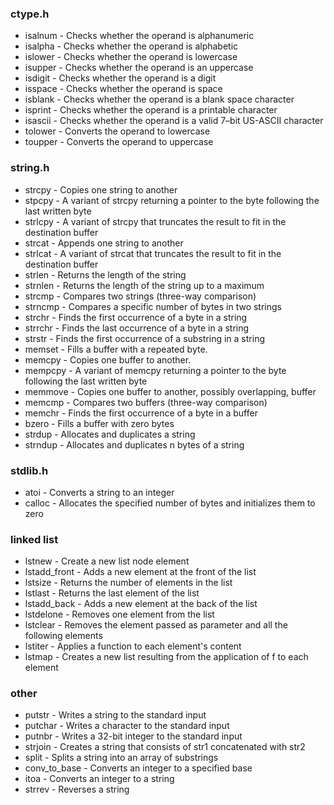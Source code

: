 ###	**ctype.h**
*	isalnum			-	Checks whether the operand is alphanumeric
*	isalpha			-	Checks whether the operand is alphabetic
*	islower			-	Checks whether the operand is lowercase
*	isupper			-	Checks whether the operand is an uppercase
*	isdigit			-	Checks whether the operand is a digit
*	isspace			-	Checks whether the operand is space
*	isblank			-	Checks whether the operand is a blank space character
*	isprint			-	Checks whether the operand is a printable character
*	isascii			-	Checks whether the operand is a valid 7–bit US-ASCII character
*	tolower			-	Converts the operand to lowercase
*	toupper			-	Converts the operand to uppercase
###	**string.h**
*	strcpy			-	Copies one string to another
*	stpcpy			-	A variant of strcpy returning a pointer to the byte following the last written byte
*	strlcpy			-	A variant of strcpy that truncates the result to fit in the destination buffer
*	strcat			-	Appends one string to another
*	strlcat			-	A variant of strcat that truncates the result to fit in the destination buffer
*	strlen			-	Returns the length of the string
*	strnlen			-	Returns the length of the string up to a maximum
*	strcmp			-	Compares two strings (three-way comparison)
*	strncmp			-	Compares a specific number of bytes in two strings
*	strchr			-	Finds the first occurrence of a byte in a string 
*	strrchr			-	Finds the last occurrence of a byte in a string
*	strstr			-	Finds the first occurrence of a substring in a string
*	memset			-	Fills a buffer with a repeated byte. 
*	memcpy			-	Copies one buffer to another.
*	mempcpy			-	A variant of memcpy returning a pointer to the byte following the last written byte
*	memmove			-	Copies one buffer to another, possibly overlapping, buffer
*	memcmp			-	Compares two buffers (three-way comparison)
*	memchr			-	Finds the first occurrence of a byte in a buffer 
*	bzero			-	Fills a buffer with zero bytes 
*	strdup			-	Allocates and duplicates a string 
*	strndup			-	Allocates and duplicates n bytes of a string
###	**stdlib.h**
*	atoi			-	Converts a string to an integer
*	calloc			-	Allocates the specified number of bytes and initializes them to zero
###	**linked list**
*	lstnew			-	Create a new list node element 
*	lstadd_front	-	Adds a new element at the front of the list
*	lstsize			-	Returns the number of elements in the list 
*	lstlast			-	Returns the last element of the list 
*	lstadd_back		-	Adds a new element at the back of the list 
*	lstdelone		-	Removes one element from the list 
*	lstclear		-	Removes the element passed as parameter and all the following elements
*	lstiter			-	Applies a function to each element's content
*	lstmap			-	Creates a new list resulting from the application of f to each element
###	**other**
*	putstr			-	Writes a string to the standard input
*	putchar			-	Writes a character to the standard input
*	putnbr			-	Writes a 32-bit integer to the standard input
*	strjoin			-	Creates a string that consists of str1 concatenated with str2
*	split			-	Splits a string into an array of substrings
*	conv_to_base	-	Converts an integer to a specified base 
*	itoa			-	Converts an integer to a string
*	strrev			-	Reverses a string
